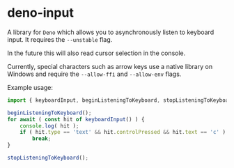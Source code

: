 # deno-input
A library for `Deno` which allows you to asynchronously listen to keyboard input. It requires the `--unstable` flag.

In the future this will also read cursor selection in the console.

Currently, special characters such as arrow keys use a native library on Windows and require the `--allow-ffi` and `--allow-env` flags.

Example usage:
```ts
import { keyboardInput, beginListeningToKeyboard, stopListeningToKeyboard } from "path-to-deno-input.ts";

beginListeningToKeyboard();
for await ( const hit of keyboardInput() ) {
	console.log( hit );
	if ( hit.type == 'text' && hit.controlPressed && hit.text == 'c' )
		break;
}

stopListeningToKeyboard();
```